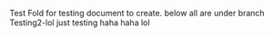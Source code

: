 Test Fold for testing document to create.
below all are under branch Testing2-lol
just testing
haha haha lol
